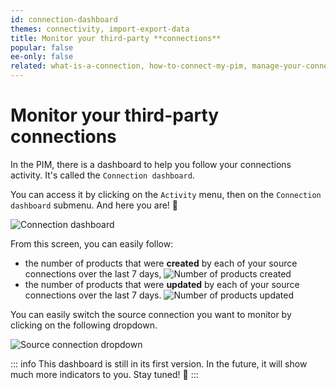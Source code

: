```yaml
---
id: connection-dashboard
themes: connectivity, import-export-data
title: Monitor your third-party **connections**
popular: false
ee-only: false
related: what-is-a-connection, how-to-connect-my-pim, manage-your-connections
---
```


# Monitor your third-party **connections**

In the PIM, there is a dashboard to help you follow your connections activity. It's called the `Connection dashboard`.

You can access it by clicking on the `Activity` menu, then on the `Connection dashboard` submenu. And here you are! :tada:

![Connection dashboard](connection-dashboard.png) <!-- TODO -->

From this screen, you can easily follow:
- the number of products that were **created** by each of your source connections over the last 7 days,
![Number of products created](number-of-products-created.png) <!-- TODO -->
- the number of products that were **updated** by each of your source connections over the last 7 days.
![Number of products updated](number-of-products-updated.png) <!-- TODO -->

You can easily switch the source connection you want to monitor by clicking on the following dropdown.

![Source connection dropdown](../img/source-connection-dropdown.png)

::: info
This dashboard is still in its first version. In the future, it will show much more indicators to you. Stay tuned! 🙂
:::
